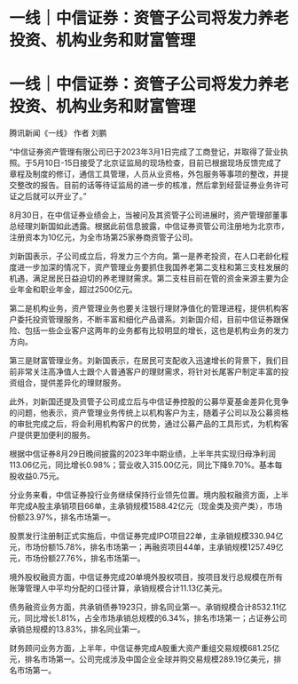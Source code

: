 # 一线｜中信证券：资管子公司将发力养老投资、机构业务和财富管理

# 一线｜中信证券：资管子公司将发力养老投资、机构业务和财富管理

腾讯新闻《一线》 作者 刘鹏

“中信证券资产管理有限公司已于2023年3月1日完成了工商登记，并取得了营业执照。于5月10日-15日接受了北京证监局的现场检查，目前已根据现场反馈完成了章程及制度的修订，通信工具管理，人员从业资格，外包服务等事项的整改，并提交整改的报告。目前的话等待证监局的进一步的核准，然后拿到经营证券业务许可证之后就可以开业了。”

8月30日，在中信证券业绩会上，当被问及其资管子公司进展时，资产管理部董事总经理刘新国如此透露。根据此前信息披露，中信证券资管公司注册地为北京市，注册资本为10亿元，为全市场第25家券商资管子公司。

刘新国表示，子公司成立后，将发力三个方向。第一是养老投资，在人口老龄化程度进一步加深的情况下，资产管理业务要抓住我国养老第二支柱和第三支柱发展的机遇，满足居民日益迫切的养老理财需求。第二支柱目前在管的资金来源主要为企业年金和职业年金，超过2500亿元。

第二是机构业务，资产管理业务也要关注银行理财净值化的管理进程，提供机构客户委托投资管理服务，不断丰富和细化产品谱系。刘新国介绍，目前中信证券跟保险、包括一些企业客户这两年的业务都有比较明显的增长，这也是机构业务的发力方向。

第三是财富管理业务。刘新国表示，在居民可支配收入迅速增长的背景下，我们目前非常关注高净值人士跟个人普通客户的理财需求，将针对长尾客户制定丰富的投资组合，提供差异化的理财服务。

此外，刘新国还提及资管子公司成立后与中信证券控股的公募华夏基金差异化竞争的问题，他表示，资产管理业务传统上以机构客户为主，随着子公司以及公募资格的审批完成之后，将会利用机构客户的优势，通过公募产品的工具形式，为机构客户提供更加便利的服务。

根据中信证券8月29日晚间披露的2023年中期业绩，上半年共实现归母净利润113.06亿元，同比增长0.98%；营业收入315.00亿元，同比下降9.70%。基本每股收益0.75元。

分业务来看，中信证券投行业务继续保持行业领先位置。境内股权融资方面，上半年完成A股主承销项目66单，主承销规模1588.42亿元（现金类及资产类），市场份额23.97%，排名市场第一。

股票发行注册制正式实施后，中信证券完成IPO项目22单，主承销规模330.94亿元，市场份额15.78%，排名市场第一；再融资项目44单，主承销规模1257.49亿元，市场份额27.76%，排名市场第一。

境外股权融资方面，中信证券完成20单境外股权项目，按项目发行总规模在所有账簿管理人中平均分配的口径计算，承销规模合计11.13亿美元。

债务融资业务方面，共承销债券1923只，排名同业第一。承销规模合计8532.11亿元，同比增长1.81%，占全市场承销总规模的6.34%，排名市场第一；占证券公司承销总规模的13.83%，排名同业第一。

财务顾问业务方面，上半年，中信证券完成A股重大资产重组交易规模681.25亿元，排名市场第一。公司完成涉及中国企业全球并购交易规模289.19亿美元，排名市场第一。

